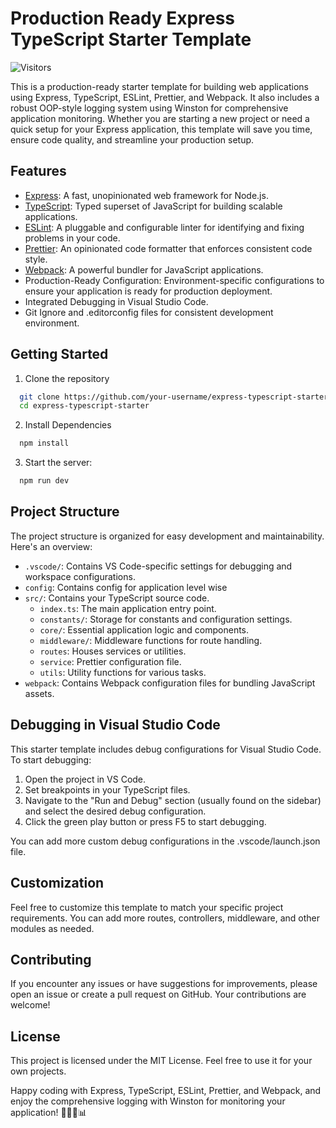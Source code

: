 # Production Ready Express TypeScript Starter Template

![Visitors](https://api.visitorbadge.io/api/visitors?path=https%3A%2F%2Fgithub.com%2Fharshrastogiexe%2Fexpress-production-template&label=Visitor&labelColor=%234bb543&countColor=%23555555&style=flat-square&labelStyle=upper)

This is a production-ready starter template for building web applications using Express, TypeScript, ESLint, Prettier, and Webpack. It also includes a robust OOP-style logging system using Winston for comprehensive application monitoring. Whether you are starting a new project or need a quick setup for your Express application, this template will save you time, ensure code quality, and streamline your production setup.

## Features

- [Express](https://expressjs.com/): A fast, unopinionated web framework for Node.js.
- [TypeScript](https://www.typescriptlang.org/): Typed superset of JavaScript for building scalable applications.
- [ESLint](https://eslint.org/): A pluggable and configurable linter for identifying and fixing problems in your code.
- [Prettier](https://prettier.io/): An opinionated code formatter that enforces consistent code style.
- [Webpack](https://webpack.js.org/): A powerful bundler for JavaScript applications.
- Production-Ready Configuration: Environment-specific configurations to ensure your application is ready for production deployment.
- Integrated Debugging in Visual Studio Code.
- Git Ignore and .editorconfig files for consistent development environment.

## Getting Started

1. Clone the repository

```bash
  git clone https://github.com/your-username/express-typescript-starter.git
  cd express-typescript-starter
```

2. Install Dependencies

```bash
  npm install
```

3. Start the server:

```bash
  npm run dev
```

## Project Structure

The project structure is organized for easy development and maintainability. Here's an overview:

- `.vscode/`: Contains VS Code-specific settings for debugging and workspace configurations.
- `config`: Contains config for application level wise
- `src/`: Contains your TypeScript source code.
  - `index.ts`: The main application entry point.
  - `constants/`: Storage for constants and configuration settings.
  - `core/`: Essential application logic and components.
  - `middleware/`: Middleware functions for route handling.
  - `routes`: Houses services or utilities.
  - `service`: Prettier configuration file.
  - `utils`: Utility functions for various tasks.
- `webpack`: Contains Webpack configuration files for bundling JavaScript assets.

## Debugging in Visual Studio Code

This starter template includes debug configurations for Visual Studio Code. To start debugging:

1. Open the project in VS Code.
2. Set breakpoints in your TypeScript files.
3. Navigate to the "Run and Debug" section (usually found on the sidebar) and select the desired debug configuration.
4. Click the green play button or press F5 to start debugging.

You can add more custom debug configurations in the .vscode/launch.json file.

## Customization

Feel free to customize this template to match your specific project requirements. You can add more routes, controllers, middleware, and other modules as needed.

## Contributing

If you encounter any issues or have suggestions for improvements, please open an issue or create a pull request on GitHub. Your contributions are welcome!

## License

This project is licensed under the MIT License. Feel free to use it for your own projects.

Happy coding with Express, TypeScript, ESLint, Prettier, and Webpack, and enjoy the comprehensive logging with Winston for monitoring your application! 🚀👨‍💻📊

